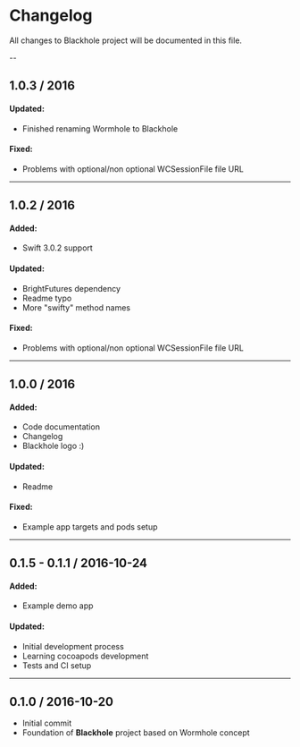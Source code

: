 # Changelog
All changes to Blackhole project will be documented in this file.

--
## __1.0.3__ / 2016

#### Updated:
* Finished renaming Wormhole to Blackhole

#### Fixed:
* Problems with optional/non optional WCSessionFile file URL

---
## __1.0.2__ / 2016

#### Added:
* Swift 3.0.2 support

#### Updated:
* BrightFutures dependency
* Readme typo
* More "swifty" method names

#### Fixed:
* Problems with optional/non optional WCSessionFile file URL

---
## __1.0.0__ / 2016

#### Added:
+ Code documentation
+ Changelog
+ Blackhole logo :)

#### Updated:
* Readme

#### Fixed:
* Example app targets and pods setup

---
## 0.1.5 - 0.1.1 / 2016-10-24

#### Added:
+ Example demo app

#### Updated:
* Initial development process
* Learning cocoapods development
* Tests and CI setup

---
## 0.1.0 / 2016-10-20

* Initial commit
* Foundation of __Blackhole__ project based on Wormhole concept
